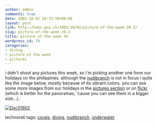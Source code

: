 ```yaml
---
author: admin
comments: true
date: 2005-10-02 20:33:59+00:00
layout: post
link: http://habi.gna.ch/2005/10/02/picture-of-the-week-39-3/
slug: picture-of-the-week-39-3
title: picture of the week 39
wordpress_id: 78
categories:
- diving
- picture of the week
- pictures
---
```



i didn't shoot any pictures this week, so i'm picking another one from our holidays on the philippines. although the [nudibranch](http://en.wikipedia.org/wiki/Nudibranchia) is not in focus i quite like the image below, mostly because of its vibrant colors. you can see some more images from our holidays in the [pictures section](http://habi.gna.ch/pics/philippinen05/) or on [flickr](http://flickr.com/photos/habi/tags/philippines/) (which is better for the panoramas, 'cause you can see them in a bigger size...).



[![Dsc01902](http://habi.gna.ch/blog/images/DSC01902-tm.jpg)](http://habi.gna.ch/blog/images/DSC01902.jpg)





technorati tags: [corals](http://www.technorati.com/tag/corals), [diving](http://www.technorati.com/tag/diving), [nudibranch](http://www.technorati.com/tag/nudibranch), [underwater](http://www.technorati.com/tag/underwater)
